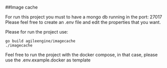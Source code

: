 ##Image cache

For run this project you must to have a mongo db running in the port: 27017 Please feel free to create an .env file and edit the properties that you want.


Please for run the project use: 

````
go build agileengine/imagecache
./imagecache
````

Feel free to run the project with the docker compose, 
in that case, please use the .env.example.docker as template
